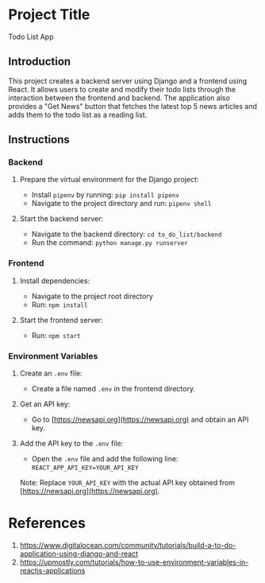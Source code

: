 # Project Title

Todo List App

## Introduction

This project creates a backend server using Django and a frontend using React. It allows users to create and modify their todo lists through the interaction between the frontend and backend. The application also provides a "Get News" button that fetches the latest top 5 news articles and adds them to the todo list as a reading list.

## Instructions

### Backend

1. Prepare the virtual environment for the Django project:
   - Install `pipenv` by running: `pip install pipenv`
   - Navigate to the project directory and run: `pipenv shell`

2. Start the backend server:
   - Navigate to the backend directory: `cd to_do_list/backend`
   - Run the command: `python manage.py runserver`

### Frontend

1. Install dependencies:
   - Navigate to the project root directory
   - Run: `npm install`

2. Start the frontend server:
   - Run: `npm start`

### Environment Variables

1. Create an `.env` file:
   - Create a file named `.env` in the frontend directory.

2. Get an API key:
   - Go to [https://newsapi.org](https://newsapi.org) and obtain an API key.

3. Add the API key to the `.env` file:
   - Open the `.env` file and add the following line: `REACT_APP_API_KEY=YOUR_API_KEY`

   Note: Replace `YOUR_API_KEY` with the actual API key obtained from [https://newsapi.org](https://newsapi.org).

# References
1. https://www.digitalocean.com/community/tutorials/build-a-to-do-application-using-django-and-react
2. https://upmostly.com/tutorials/how-to-use-environment-variables-in-reactjs-applications